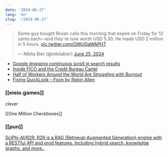 ```yaml
---
date: '2024-06-27'
lang: 'en'
slug: '/2024-06-27'
---
```


<blockquote class="twitter-tweet">
<p lang="en" dir="ltr">
Some guy bought Rivian calls this morning that expire on Friday for 12 cents each—and they&#39;re now worth USD 5.30. He made USD 2 million in 5 hours. <a href="https://t.co/OWUGaWAPHT">pic.twitter.com/OWUGaWAPHT</a>
</p>
&mdash; Nikita Bier (@nikitabier) <a href="https://twitter.com/nikitabier/status/1805717030643097643?ref_src=twsrc%5Etfw">June 25, 2024</a></blockquote>

- [Google dropping continuous scroll in search results](https://searchengineland.com/google-dropping-continuous-scroll-in-search-results-443529)
- [Inside FICO and the Credit Bureau Cartel](https://www.thebignewsletter.com/p/inside-fico-and-the-credit-bureau)
- [Half of Workers Around the World Are Struggling with Burnout](https://www.bcg.com/press/11june2024-half-of-workers-around-the-world-struggling-with-burnout)
- [Fixing QuickLook – Foon by Robin Allen](https://foon.uk/fixing-quicklook/)

### [[eieio.games]]

clever

[[One Million Checkboxes]]

### [[pun]]

[SciPhi-AI/R2R: R2R is a RAG (Retrieval-Augmented Generation) engine with a RESTful API and prod features. Including hybrid search, knowledge graphs, and more..](https://github.com/SciPhi-AI/R2R)
